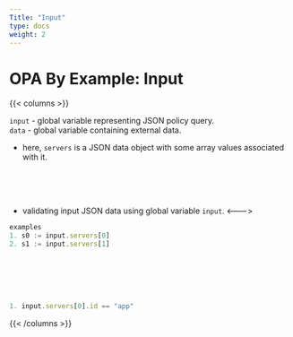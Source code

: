 ```yaml
---
Title: "Input"
type: docs
weight: 2
---
```


# OPA By Example: Input

{{< columns >}}


```input``` - global variable representing JSON policy query.<br>
```data``` - global variable containing external data.

- here, ```servers``` is a JSON data object with some array values associated with it.

<br><br><br>

- validating input JSON data using global variable ```input```.
<--->

```js
examples
1. s0 := input.servers[0]
2. s1 := input.servers[1]	

```


<br><br><br><br>

```js
1. input.servers[0].id == "app"
```

{{< /columns >}}